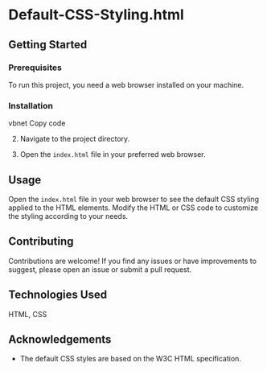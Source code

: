 # Default-CSS-Styling.html

## Getting Started

### Prerequisites

To run this project, you need a web browser installed on your machine.

### Installation


vbnet
Copy code

2. Navigate to the project directory.

3. Open the `index.html` file in your preferred web browser.

## Usage

Open the `index.html` file in your web browser to see the default CSS styling applied to the HTML elements. Modify the HTML or CSS code to customize the styling according to your needs.

## Contributing

Contributions are welcome! If you find any issues or have improvements to suggest, please open an issue or submit a pull request.


## Technologies Used
HTML, CSS


## Acknowledgements

- The default CSS styles are based on the W3C HTML specification.
